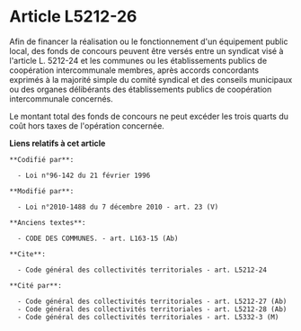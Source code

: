 # Article L5212-26

Afin de financer la réalisation ou le fonctionnement d'un équipement public local, des fonds de concours peuvent être versés
entre un syndicat visé à l'article L. 5212-24 et les communes ou les établissements publics de coopération intercommunale
membres, après accords concordants exprimés à la majorité simple du comité syndical et des conseils municipaux ou des organes
délibérants des établissements publics de coopération intercommunale concernés. 

Le montant total des fonds de concours ne peut excéder les trois quarts du coût hors taxes de l'opération concernée.

**Liens relatifs à cet article**

	**Codifié par**:

	  - Loi n°96-142 du 21 février 1996

	**Modifié par**:

	  - Loi n°2010-1488 du 7 décembre 2010 - art. 23 (V)

	**Anciens textes**:

	  - CODE DES COMMUNES. - art. L163-15 (Ab)

	**Cite**:

	  - Code général des collectivités territoriales - art. L5212-24

	**Cité par**:

	  - Code général des collectivités territoriales - art. L5212-27 (Ab)
	  - Code général des collectivités territoriales - art. L5212-28 (Ab)
	  - Code général des collectivités territoriales - art. L5332-3 (M)
